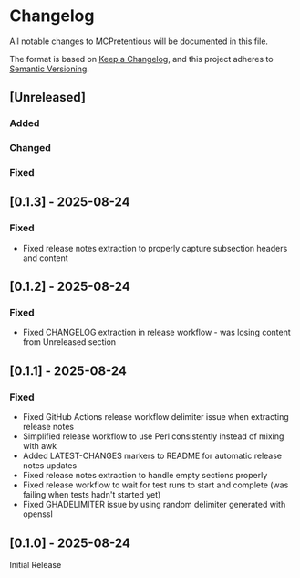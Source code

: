 # Changelog

All notable changes to MCPretentious will be documented in this file.

The format is based on [Keep a Changelog](https://keepachangelog.com/en/1.0.0/),
and this project adheres to [Semantic Versioning](https://semver.org/spec/v2.0.0.html).

## [Unreleased]

### Added

### Changed

### Fixed

## [0.1.3] - 2025-08-24

### Fixed
- Fixed release notes extraction to properly capture subsection headers and content
## [0.1.2] - 2025-08-24

### Fixed
- Fixed CHANGELOG extraction in release workflow - was losing content from Unreleased section
## [0.1.1] - 2025-08-24

### Fixed
- Fixed GitHub Actions release workflow delimiter issue when extracting release notes
- Simplified release workflow to use Perl consistently instead of mixing with awk
- Added LATEST-CHANGES markers to README for automatic release notes updates
- Fixed release notes extraction to handle empty sections properly
- Fixed release workflow to wait for test runs to start and complete (was failing when tests hadn't started yet)
- Fixed GHADELIMITER issue by using random delimiter generated with openssl


## [0.1.0] - 2025-08-24

Initial Release

